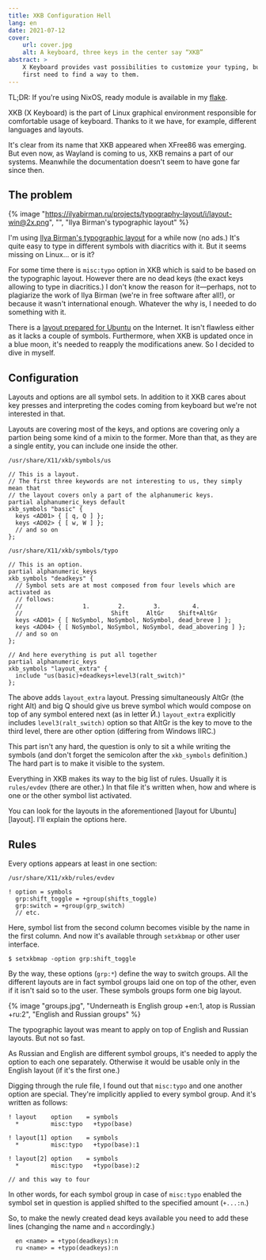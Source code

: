 ```yaml
---
title: XKB Configuration Hell
lang: en
date: 2021-07-12
cover:
    url: cover.jpg
    alt: A keyboard, three keys in the center say “XKB”
abstract: >
    X Keyboard provides vast possibilities to customize your typing, but you'll 
    first need to find a way to them.
---
```


<aside>

TL;DR: If you're using NixOS, ready module is available in my [flake].

</aside>

XKB (X Keyboard) is the part of Linux graphical environment responsible for 
comfortable usage of keyboard. Thanks to it we have, for example, different 
languages and layouts.

It's clear from its name that XKB appeared when XFree86 was emerging. But even 
now, as Wayland is coming to us, XKB remains a part of our systems. Meanwhile 
the documentation doesn't seem to have gone far since then.

## The problem

{% image 
"https://ilyabirman.ru/projects/typography-layout/i/layout-win@2x.png", "", 
"Ilya Birman's typographic layout" %}

I'm using [Ilya Birman's typographic layout][ilya-birman] for a while now (no 
ads.) It's quite easy to type in different symbols with diacritics with it. But 
it seems missing on Linux… or is it?

For some time there is `misc:typo` option in XKB which is said to be based on 
the typographic layout. However there are no dead keys (the exact keys allowing 
to type in diacritics.) I don't know the reason for it—perhaps, not to
plagiarize the work of Ilya Birman (we're in free software after all!), or 
because it wasn't international enough. Whatever the why is, I needed to do 
something with it.

There is a [layout prepared for Ubuntu][ubuntu] on the Internet. It isn't 
flawless either as it lacks a couple of symbols. Furthermore, when XKB is 
updated once in a blue moon, it's needed to reapply the modifications anew. So 
I decided to dive in myself.

## Configuration

Layouts and options are all symbol sets. In addition to it XKB cares about key 
presses and interpreting the codes coming from keyboard but we're not 
interested in that.

Layouts are covering most of the keys, and options are covering only a partion 
being some kind of a mixin to the former. More than that, as they are a single 
entity, you can include one inside the other.

```
/usr/share/X11/xkb/symbols/us

// This is a layout.
// The first three keywords are not interesting to us, they simply mean that 
// the layout covers only a part of the alphanumeric keys.
partial alphanumeric_keys default
xkb_symbols "basic" {
  keys <AD01> { [ q, Q ] };
  keys <AD02> { [ w, W ] };
  // and so on
};

/usr/share/X11/xkb/symbols/typo

// This is an option.
partial alphanumeric_keys
xkb_symbols "deadkeys" {
  // Symbol sets are at most composed from four levels which are activated as 
  // follows:
  //                 1.        2.        3.         4.
  //                         Shift     AltGr    Shift+AltGr
  keys <AD01> { [ NoSymbol, NoSymbol, NoSymbol, dead_breve ] };
  keys <AD04> { [ NoSymbol, NoSymbol, NoSymbol, dead_abovering ] };
  // and so on
};

// And here everything is put all together
partial alphanumeric_keys
xkb_symbols "layout_extra" {
  include "us(basic)+deadkeys+level3(ralt_switch)"
};
```

The above adds `layout_extra` layout. Pressing simultaneously AltGr (the right 
Alt) and big Q should give us breve symbol which would compose on top of any 
symbol entered next (as in letter Й.) `layout_extra` explicitly includes 
`level3(ralt_switch)` option so that AltGr is the key to move to the third 
level, there are other option (differing from Windows IIRC.)

This part isn't any hard, the question is only to sit a while writing the 
symbols (and don't forget the semicolon after the `xkb_symbols` definition.) 
The hard part is to make it visible to the system.

Everything in XKB makes its way to the big list of rules. Usually it is 
`rules/evdev` (there are other.) In that file it's written when, how and where 
is one or the other symbol list activated.

You can look for the layouts in the aforementioned [layout for Ubuntu][layout]. 
I'll explain the options here.

## Rules

Every options appears at least in one section:

```
/usr/share/X11/xkb/rules/evdev

! option = symbols
  grp:shift_toggle = +group(shifts_toggle)
  grp:switch = +group(grp_switch)
  // etc.
```

Here, symbol list from the second column becomes visible by the name in the 
first column. And now it's available through `setxkbmap` or other user 
interface.

```
$ setxkbmap -option grp:shift_toggle
```

By the way, these options (`grp:*`) define the way to switch groups. All the 
different layouts are in fact symbol groups laid one on top of the other, even 
if it isn't said so to the user. These symbols groups form one big layout.

{% image "groups.jpg", "Underneath is English group +en:1, atop is Russian 
+ru:2", "English and Russian groups" %}

The typographic layout was meant to apply on top of English and Russian 
layouts. But not so fast.

As Russian and English are different symbol groups, it's needed to apply the 
option to each one separately. Otherwise it would be usable only in the English 
layout (if it's the first one.)

Digging through the rule file, I found out that `misc:typo` and one another 
option are special. They're implicitly applied to every symbol group. And it's 
written as follows:

```
! layout    option    = symbols
  *         misc:typo   +typo(base)

! layout[1] option    = symbols
  *         misc:typo   +typo(base):1

! layout[2] option    = symbols
  *         misc:typo   +typo(base):2

// and this way to four
```

In other words, for each symbol group in case of `misc:typo` enabled the symbol 
set in question is applied shifted to the specified amount (`+...:n`.)

So, to make the newly created dead keys available you need to add these lines 
(changing the name and `n` accordingly.)

```
  en <name> = +typo(deadkeys):n
  ru <name> = +typo(deadkeys):n
```

[flake]: https://github.com/kotwys/lymypyry/blob/main/modules/extra-xkb-options.nix
[ilya-birman]: https://ilyabirman.ru/projects/typography-layout/
[ubuntu]: https://github.com/neochief/birman-typography-layouts-for-ubuntu
